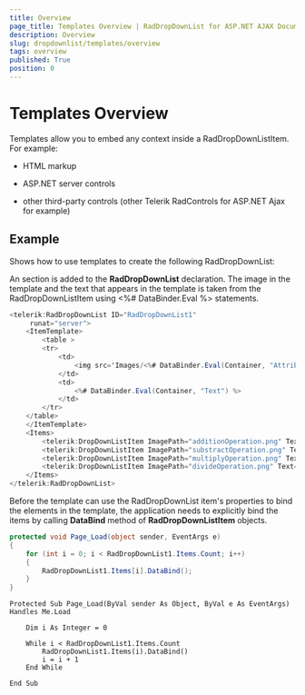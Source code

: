 ```yaml
---
title: Overview
page_title: Templates Overview | RadDropDownList for ASP.NET AJAX Documentation
description: Overview
slug: dropdownlist/templates/overview
tags: overview
published: True
position: 0
---
```


# Templates Overview



Templates allow you to embed any context inside a RadDropDownListItem. For example:

* HTML markup

* ASP.NET server controls

* other third-party controls (other Telerik RadControls for ASP.NET Ajax for example)



## Example

Shows how to use templates to create the following RadDropDownList:

An <ItemTemplate> section is added to the **RadDropDownList** declaration. The image in the template and the text that appears in the template is taken from the RadDropDownListItem using <%# DataBinder.Eval %> statements.

````C#
<telerik:RadDropDownList ID="RadDropDownList1"
	 runat="server">
	<ItemTemplate>
		<table >
		<tr>
			<td>
				<img src='Images/<%# DataBinder.Eval(Container, "Attributes['ImagePath']") %>' alt="" />
			</td>
			<td>
				<%# DataBinder.Eval(Container, "Text") %>
			</td>
		</tr>
	</table>
	</ItemTemplate>
	<Items>
		<telerik:DropDownListItem ImagePath="additionOperation.png" Text="Sign for Adding" />
		<telerik:DropDownListItem ImagePath="substractOperation.png" Text="Sign for Substracting" />
		<telerik:DropDownListItem ImagePath="multiplyOperation.png" Text="Sign for Multiplying" />
		<telerik:DropDownListItem ImagePath="divideOperation.png" Text="Sign for Dividing" />
	</Items>
</telerik:RadDropDownList>
````



Before the template can use the RadDropDownList item's properties to bind the elements in the template, the application needs to explicitly bind the items by calling **DataBind** method of **RadDropDownListItem** objects.



````C#
protected void Page_Load(object sender, EventArgs e)
{
	for (int i = 0; i < RadDropDownList1.Items.Count; i++)
	{
		RadDropDownList1.Items[i].DataBind();
	}
}
````
````VB.NET
Protected Sub Page_Load(ByVal sender As Object, ByVal e As EventArgs) Handles Me.Load

	Dim i As Integer = 0

	While i < RadDropDownList1.Items.Count
		RadDropDownList1.Items(i).DataBind()
		i = i + 1
	End While

End Sub	
````

